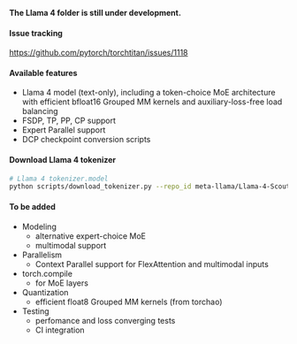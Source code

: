 **The Llama 4 folder is still under development.**

#### Issue tracking
https://github.com/pytorch/torchtitan/issues/1118

#### Available features
- Llama 4 model (text-only), including a token-choice MoE architecture with efficient bfloat16 Grouped MM kernels and auxiliary-loss-free load balancing
- FSDP, TP, PP, CP support
- Expert Parallel support
- DCP checkpoint conversion scripts

#### Download Llama 4 tokenizer
```bash
# Llama 4 tokenizer.model
python scripts/download_tokenizer.py --repo_id meta-llama/Llama-4-Scout-17B-16E --tokenizer_path "" --hf_token=...
```

#### To be added
- Modeling
    - alternative expert-choice MoE
    - multimodal support
- Parallelism
    - Context Parallel support for FlexAttention and multimodal inputs
- torch.compile
    - for MoE layers
- Quantization
    - efficient float8 Grouped MM kernels (from torchao)
- Testing
    - perfomance and loss converging tests
    - CI integration
